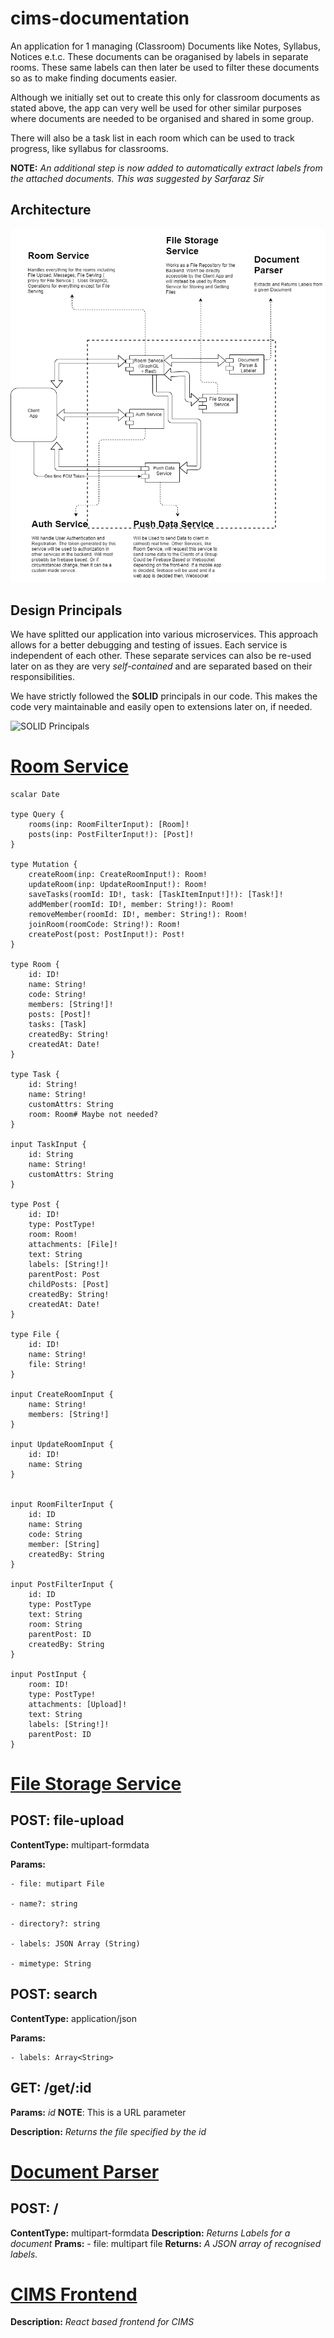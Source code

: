 # cims-documentation

An application for 1 managing (Classroom) Documents like Notes, Syllabus, Notices e.t.c. These documents can be oraganised by labels in separate rooms. These same labels can then later be used to filter these documents so as to make finding documents easier. 

Although we initially set out to create this only for classroom documents as stated above, the app can very well be used for other similar purposes where documents are needed to be organised and shared in some group.

There will also be a task list in each room which can be used to track progress, like syllabus for classrooms. 

**NOTE:** *An additional step is now added to automatically extract labels from the attached documents. This was suggested by Sarfaraz Sir* 

## Architecture

![Architecture Diagram](/ArchitectureDiagram.png)

## Design Principals
We have splitted our application into various microservices. This approach allows for a better debugging and testing of issues. Each service is independent of each other. These separate services can also be re-used later on as they are very *self-contained* and are separated based on their responsibilities.

We have strictly followed the **SOLID** principals in our code. This makes the code very maintainable and easily open to extensions later on, if needed.

![SOLID Principals](/solid-OOP_wall-skills.jpg)

# [Room Service](https://github.com/tabishmahfuz1/room-service)
```
scalar Date

type Query {
    rooms(inp: RoomFilterInput): [Room]!
    posts(inp: PostFilterInput!): [Post]!
}

type Mutation {
    createRoom(inp: CreateRoomInput!): Room!
    updateRoom(inp: UpdateRoomInput!): Room!
    saveTasks(roomId: ID!, task: [TaskItemInput!]!): [Task!]!
    addMember(roomId: ID!, member: String!): Room!
    removeMember(roomId: ID!, member: String!): Room!
    joinRoom(roomCode: String!): Room!
    createPost(post: PostInput!): Post!
}

type Room {
    id: ID!
    name: String!
    code: String!
    members: [String!]!
    posts: [Post]!
    tasks: [Task]
    createdBy: String!
    createdAt: Date!
}

type Task {
    id: String!
    name: String!
    customAttrs: String
    room: Room# Maybe not needed?
}

input TaskInput {
    id: String
    name: String!
    customAttrs: String
}

type Post {
    id: ID!
    type: PostType!
    room: Room!
    attachments: [File]!
    text: String
    labels: [String!]!
    parentPost: Post
    childPosts: [Post]
    createdBy: String!
    createdAt: Date!
}

type File {
    id: ID!
    name: String!
    file: String!
}

input CreateRoomInput {
    name: String!
    members: [String!]
}

input UpdateRoomInput {
    id: ID!
    name: String
}


input RoomFilterInput {
    id: ID
    name: String
    code: String
    member: [String]
    createdBy: String
}

input PostFilterInput {
    id: ID
    type: PostType
    text: String
    room: String
    parentPost: ID
    createdBy: String
}

input PostInput {
    room: ID!
    type: PostType!
    attachments: [Upload]!
    text: String
    labels: [String!]!
    parentPost: ID
}
```

# [File Storage Service](https://github.com/tabishmahfuz1/file-storage-service)
## POST: file-upload
**ContentType:** multipart-formdata

**Params:**

    - file: mutipart File
    
    - name?: string
    
    - directory?: string
    
    - labels: JSON Array (String)
    
    - mimetype: String

## POST: search
**ContentType:** application/json

**Params:**

    - labels: Array<String>

## GET: /get/:id
**Params:** *id* **NOTE**: This is a URL parameter

**Description:** *Returns the file specified by the id*

# [Document Parser](https://github.com/tabishmahfuz1/document-parser)
## POST: /
**ContentType:** multipart-formdata
**Description:** *Returns Labels for a document*
**Prams:**
    - file: multipart file
**Returns:** *A JSON array of recognised labels.*

# [CIMS Frontend](https://github.com/tabishmahfuz1/cims-frontend)
**Description:** *React based frontend for CIMS*
